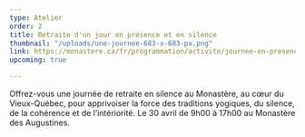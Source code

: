 ```yaml
---
type: Atelier
order: 2
title: Retraite d'un jour en présence et en silence
thumbnail: "/uploads/une-journee-683-x-683-px.png"
link: https://monastere.ca/fr/programmation/activite/journee-en-presence-et-en-silence-650?calendrier=%2Ffr%2Fprogrammation%2Fagenda-des-evenements-6%2F2022%2F03
upcoming: true

---
```

Offrez-vous une journée de retraite en silence au Monastère, au cœur du Vieux-Québec, pour apprivoiser la force des traditions yogiques, du silence, de la cohérence et de l’intériorité. Le 30 avril de 9h00 à 17h00 au Monastère des Augustines. 